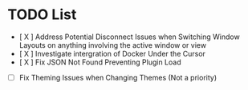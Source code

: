 # TODO List
- [ X ] Address Potential Disconnect Issues when Switching Window Layouts on anything involving the active window or view
- [ X ] Investigate intergration of Docker Under the Cursor
- [ X ] Fix JSON Not Found Preventing Plugin Load
- [  ] Fix Theming Issues when Changing Themes (Not a priority)
